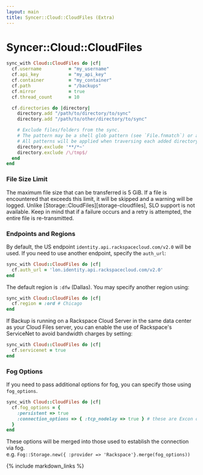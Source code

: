 ```yaml
---
layout: main
title: Syncer::Cloud::CloudFiles (Extra)
---
```


Syncer::Cloud::CloudFiles
=========================

``` rb
sync_with Cloud::CloudFiles do |cf|
  cf.username          = "my_username"
  cf.api_key           = "my_api_key"
  cf.container         = "my_container"
  cf.path              = "/backups"
  cf.mirror            = true
  cf.thread_count      = 10

  cf.directories do |directory|
    directory.add "/path/to/directory/to/sync"
    directory.add "/path/to/other/directory/to/sync"

    # Exclude files/folders from the sync.
    # The pattern may be a shell glob pattern (see `File.fnmatch`) or a Regexp.
    # All patterns will be applied when traversing each added directory.
    directory.exclude '**/*~'
    directory.exclude /\/tmp$/
  end
end
```

### File Size Limit

The maximum file size that can be transferred is 5 GiB. If a file is encountered that exceeds this limit, it will be
skipped and a warning will be logged. Unlike [Storage::CloudFiles][storage-cloudfiles], SLO support is not available.
Keep in mind that if a failure occurs and a retry is attempted, the entire file is re-transmitted.


### Endpoints and Regions

By default, the US endpoint `identity.api.rackspacecloud.com/v2.0` will be used.
If you need to use another endpoint, specify the `auth_url`:

```rb
sync_with Cloud::CloudFiles do |cf|
  cf.auth_url = 'lon.identity.api.rackspacecloud.com/v2.0'
end
```

The default region is `:dfw` (Dallas). You may specify another region using:

```rb
sync_with Cloud::CloudFiles do |cf|
  cf.region = :ord # Chicago
end
```

If Backup is running on a Rackspace Cloud Server in the same data center as your Cloud Files server,
you can enable the use of Rackspace's ServiceNet to avoid bandwidth charges by setting:

```rb
sync_with Cloud::CloudFiles do |cf|
  cf.servicenet = true
end
```

### Fog Options

If you need to pass additional options for fog, you can specify those using `fog_options`.

```rb
sync_with Cloud::CloudFiles do |cf|
  cf.fog_options = {
    :persistent => true
    :connection_options => { :tcp_nodelay => true } # these are Excon options
  }
end
```
These options will be merged into those used to establish the connection via fog.  
e.g. `Fog::Storage.new({ :provider => 'Rackspace'}.merge(fog_options))`

{% include markdown_links %}
